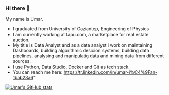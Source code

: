 ### Hi there 👋


My name is Umar.
 - I graduated from University of Gaziantep, Engineering of Physics
 - I am currently working at tapu.com, a marketplace for real estate auction. 
 - My title is Data Analyst and as a data analyst i work on maintaining Dashboards, building
algorithmic desicion systems, building data pipelines, analysing and manipulatig data and mining data from different sources.
- I use Python, Data Studio, Docker and Git as tech stack.
- You can reach me here: https://tr.linkedin.com/in/umar-i%C4%9Fan-1bab23a6"



[![Umar's GitHub stats](https://github-readme-stats.vercel.app/api?username=UmarIgan)](https://github.com/UmarIgan/github-readme-stats)
